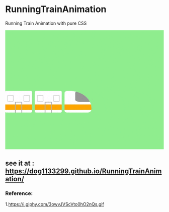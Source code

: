 # RunningTrainAnimation
Running Train Animation with pure CSS

![RunningTrainAnimation](src\RunningTrainAnimation.gif)

## see it at : https://dog1133299.github.io/RunningTrainAnimation/

### Reference:
1.https://i.giphy.com/3owvJVScVto0hO2nQs.gif
